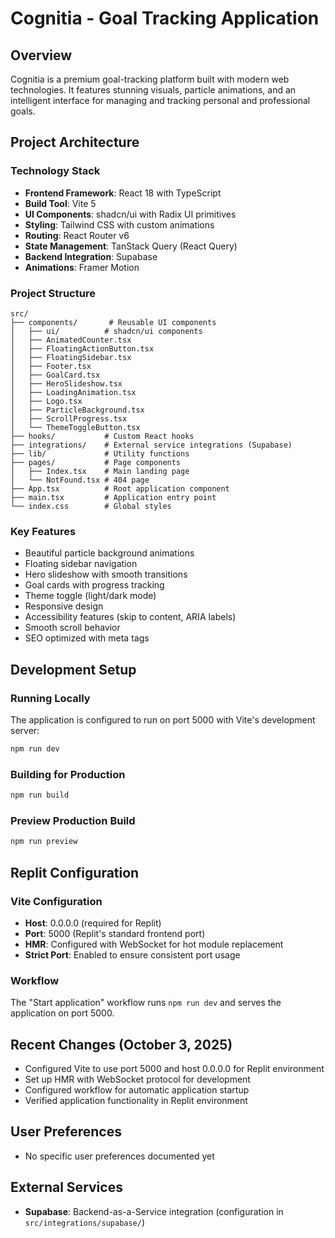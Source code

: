 # Cognitia - Goal Tracking Application

## Overview
Cognitia is a premium goal-tracking platform built with modern web technologies. It features stunning visuals, particle animations, and an intelligent interface for managing and tracking personal and professional goals.

## Project Architecture

### Technology Stack
- **Frontend Framework**: React 18 with TypeScript
- **Build Tool**: Vite 5
- **UI Components**: shadcn/ui with Radix UI primitives
- **Styling**: Tailwind CSS with custom animations
- **Routing**: React Router v6
- **State Management**: TanStack Query (React Query)
- **Backend Integration**: Supabase
- **Animations**: Framer Motion

### Project Structure
```
src/
├── components/       # Reusable UI components
│   ├── ui/          # shadcn/ui components
│   ├── AnimatedCounter.tsx
│   ├── FloatingActionButton.tsx
│   ├── FloatingSidebar.tsx
│   ├── Footer.tsx
│   ├── GoalCard.tsx
│   ├── HeroSlideshow.tsx
│   ├── LoadingAnimation.tsx
│   ├── Logo.tsx
│   ├── ParticleBackground.tsx
│   ├── ScrollProgress.tsx
│   └── ThemeToggleButton.tsx
├── hooks/           # Custom React hooks
├── integrations/    # External service integrations (Supabase)
├── lib/             # Utility functions
├── pages/           # Page components
│   ├── Index.tsx    # Main landing page
│   └── NotFound.tsx # 404 page
├── App.tsx          # Root application component
├── main.tsx         # Application entry point
└── index.css        # Global styles
```

### Key Features
- Beautiful particle background animations
- Floating sidebar navigation
- Hero slideshow with smooth transitions
- Goal cards with progress tracking
- Theme toggle (light/dark mode)
- Responsive design
- Accessibility features (skip to content, ARIA labels)
- Smooth scroll behavior
- SEO optimized with meta tags

## Development Setup

### Running Locally
The application is configured to run on port 5000 with Vite's development server:
```bash
npm run dev
```

### Building for Production
```bash
npm run build
```

### Preview Production Build
```bash
npm run preview
```

## Replit Configuration

### Vite Configuration
- **Host**: 0.0.0.0 (required for Replit)
- **Port**: 5000 (Replit's standard frontend port)
- **HMR**: Configured with WebSocket for hot module replacement
- **Strict Port**: Enabled to ensure consistent port usage

### Workflow
The "Start application" workflow runs `npm run dev` and serves the application on port 5000.

## Recent Changes (October 3, 2025)
- Configured Vite to use port 5000 and host 0.0.0.0 for Replit environment
- Set up HMR with WebSocket protocol for development
- Configured workflow for automatic application startup
- Verified application functionality in Replit environment

## User Preferences
- No specific user preferences documented yet

## External Services
- **Supabase**: Backend-as-a-Service integration (configuration in `src/integrations/supabase/`)
